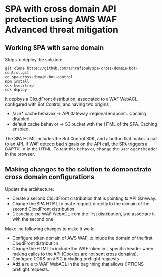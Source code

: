 # SPA with cross domain API protection using AWS WAF Advanced threat mitigation

## Working SPA with same domain

Steps to deploy the solution:

```
git clone https://github.com/achrafsouk/spa-cross-domain-bot-control.git
cd spa-cross-domain-bot-control
npm install
cdk bootstrap
cdk deploy 
```

It deploys a CloudFront distribution, associated to a WAF WebACL configured with Bot Control, and having  two origins:
* /api/* cache behavior -> API Gateway (regional endpoint). Caching disabled.
* default cache behavior -> S3 bucket with the HTML of the SPA. Caching enabled.

The SPA HTML includes the Bot Control SDK, and a button that makes a call to an API. If WAF detects bad signals on the API call, the SPA triggers a CAPTCHA in the HTML. To test this behavior, change the user agent header in the browser.

## Making changes to the solution to demonstrate cross domain configurations

Update the architecture:
* Create a second CloudFront distribution that is pointing to API Gateway.
* Change the SPA HTML to make request directly to the domain of the second CloudFront distribution
* Dissociate the WAF WebACL from the first distribution, and associate it with the second one.

Make the following changes to make it work:
* Configure token domain of AWS WAF, to inlude the domain of the first CloudFront distribution
* Change the HTML to include the WAF token in a specific header when making calles to the API (Cookies are not sent cross domains).
* Configure CORS on APIG including preflight requests
* Add a rule to WAF WebACL in the beginning that allows OPTIONS preflight requests.
